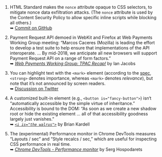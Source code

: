 1. HTML Standard makes the `nonce` attribute opaque to CSS selectors, to mitigate nonce data exfiltration attacks. (The `nonce` attribute is used by the Content Security Policy to allow specific inline scripts while blocking all others.)  
   ➥ [Commit on GitHub](https://github.com/whatwg/html/commit/19f5cce801550d278b9459f8c4797f9f86aae864)

1. Payment Request API demoed in WebKit and Firefox at Web Payments Working Group meeting: “Marcos Caceres (Mozilla) is leading the effort to develop a test suite to help ensure that implementations of the API interoperate. … By mid-2018, we anticipate all new browsers will support Payment Request API on a range of form factors.”  
   ➥ *[Web Payments Working Group: TPAC Recap!](https://www.w3.org/blog/wpwg/2017/11/22/tpac-recap/)* by Ian Jacobs

1. You can highlight text with the `<mark>` element (according to the [spec](https://html.spec.whatwg.org/multipage/text-level-semantics.html#the-mark-element), `<strong>` denotes importance, whereas `<mark>` denotes *relevance*), but note that it’s not announced by screen readers.  
   ➥ [Discussion on Twitter](https://twitter.com/stevefaulkner/status/933792326790639616)

1. A customized built-in element (e.g., `<button is="fancy-button">`) isn‘t “automatically accessible by the simple virtue of inheritance.” Accessibility is bound to the DOM: “As soon as we create a new shadow root or hide the existing element … all of that accessibility goodness largely just vanishes.”    
   ➥ *[`<i is="the walrus">`](https://bkardell.com/blog/TheWalrus.html)* by Brian Kardell

1. The (experimental) Performance monitor in Chrome DevTools measures “Layouts / sec” and “Style recalcs / sec,” which are useful for inspecting CSS performance in real time.  
   ➥ *[Chrome DevTools - Performance monitor](https://hospodarets.com/chrome-devtools-performance-monitor)* by Serg Hospodarets

